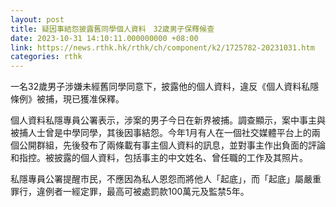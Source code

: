 ```yaml
---
layout: post
title: 疑因事結怨披露舊同學個人資料　32歲男子保釋候查
date: 2023-10-31 14:10:11.000000000 +08:00
link: https://news.rthk.hk/rthk/ch/component/k2/1725782-20231031.htm
categories: rthk
---
```


一名32歲男子涉嫌未經舊同學同意下，披露他的個人資料，違反《個人資料私隱條例》被捕，現已獲准保釋。

個人資料私隱專員公署表示，涉案的男子今日在新界被捕。調查顯示，案中事主與被捕人士曾是中學同學，其後因事結怨。今年1月有人在一個社交媒體平台上的兩個公開群組，先後發布了兩條載有事主個人資料的訊息，並對事主作出負面的評論和指控。被披露的個人資料，包括事主的中文姓名、曾任職的工作及其照片。

私隱專員公署提醒市民，不應因為私人恩怨而將他人「起底」，而「起底」屬嚴重罪行，違例者一經定罪，最高可被處罰款100萬元及監禁5年。
